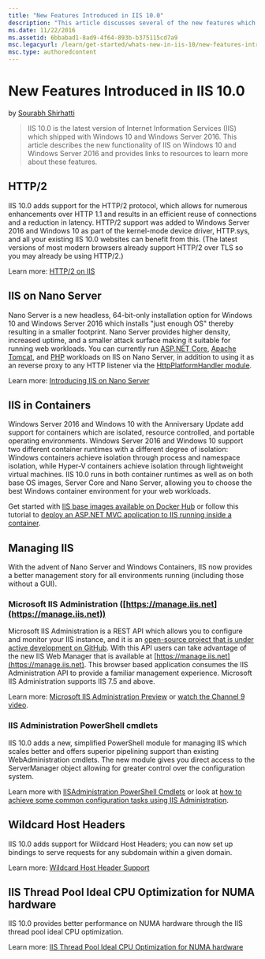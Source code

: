 ```yaml
---
title: "New Features Introduced in IIS 10.0"
description: "This article discusses several of the new features which were introduced in Internet Information Services (IIS) which shipped with Windows 10 and Windows Ser..."
ms.date: 11/22/2016
ms.assetid: 6bbabad1-8ad9-4f64-893b-b375115cd7a9
msc.legacyurl: /learn/get-started/whats-new-in-iis-10/new-features-introduced-in-iis-100
msc.type: authoredcontent
---
```

# New Features Introduced in IIS 10.0

by [Sourabh Shirhatti](https://github.com/shirhatti)

> IIS 10.0 is the latest version of Internet Information Services (IIS) which shipped with Windows 10 and Windows Server 2016. This article describes the new functionality of IIS on Windows 10 and Windows Server 2016 and provides links to resources to learn more about these features.

## HTTP/2

IIS 10.0 adds support for the HTTP/2 protocol, which allows for numerous enhancements over HTTP 1.1 and results in an efficient reuse of connections and a reduction in latency. HTTP/2 support was added to Windows Server 2016 and Windows 10 as part of the kernel-mode device driver, HTTP.sys, and all your existing IIS 10.0 websites can benefit from this. (The latest versions of most modern browsers already support HTTP/2 over TLS so you may already be using HTTP/2.)

Learn more: [HTTP/2 on IIS](http2-on-iis.md)

## IIS on Nano Server

Nano Server is a new headless, 64-bit-only installation option for Windows 10 and Windows Server 2016 which installs &quot;just enough OS&quot; thereby resulting in a smaller footprint. Nano Server provides higher density, increased uptime, and a smaller attack surface making it suitable for running web workloads. You can currently run [ASP.NET Core](https://docs.microsoft.com/aspnet/core/tutorials/nano-server), [Apache Tomcat](https://blogs.iis.net/jeonghwan/running-tomcat-with-iis-on-nano-server), and [PHP](https://blogs.iis.net/jeonghwan/running-wordpress-with-iis-and-wincache-on-nano-server) workloads on IIS on Nano Server, in addition to using it as an reverse proxy to any HTTP listener via the [HttpPlatformHandler module](https://www.iis.net/downloads/microsoft/httpplatformhandler).

Learn more: [Introducing IIS on Nano Server](introducing-iis-on-nano-server.md)

## IIS in Containers

Windows Server 2016 and Windows 10 with the Anniversary Update add support for containers which are isolated, resource controlled, and portable operating environments. Windows Server 2016 and Windows 10 support two different container runtimes with a different degree of isolation: Windows containers achieve isolation through process and namespace isolation, while Hyper-V containers achieve isolation through lightweight virtual machines. IIS 10.0 runs in both container runtimes as well as on both base OS images, Server Core and Nano Server, allowing you to choose the best Windows container environment for your web workloads.

Get started with [IIS base images available on Docker Hub](https://hub.docker.com/r/microsoft/iis/) or follow this tutorial to [deploy an ASP.NET MVC application to IIS running inside a container](https://docs.microsoft.com/dotnet/articles/framework/docker/aspnetmvc).

## Managing IIS

With the advent of Nano Server and Windows Containers, IIS now provides a better management story for all environments running (including those without a GUI).

### Microsoft IIS Administration ([https://manage.iis.net](https://manage.iis.net))

Microsoft IIS Administration is a REST API which allows you to configure and monitor your IIS instance, and it is an [open-source project that is under active development on GitHub](https://github.com/Microsoft/IIS.Administration). With this API users can take advantage of the new IIS Web Manager that is available at [https://manage.iis.net](https://manage.iis.net). This browser based application consumes the IIS Administration API to provide a familiar management experience. Microsoft IIS Administration supports IIS 7.5 and above.

Learn more: [Microsoft IIS Administration Preview](https://blogs.iis.net/adminapi/microsoft-iis-administration-api-preview) or [watch the Channel 9 video](https://channel9.msdn.com/Blogs/Seth-Juarez/Microsoft-IIS-Administration-A-new-way-to-manage-IIS).

### IIS Administration PowerShell cmdlets

IIS 10.0 adds a new, simplified PowerShell module for managing IIS which scales better and offers superior pipelining support than existing WebAdministration cmdlets. The new module gives you direct access to the ServerManager object allowing for greater control over the configuration system.

Learn more with [IISAdministration PowerShell Cmdlets](iisadministration-powershell-cmdlets.md) or look at [how to achieve some common configuration tasks using IIS Administration](https://blogs.iis.net/jeonghwan/how-to-use-iisadministration-powershell-cmdlets-to-configure-iis-configuration-settings).

## Wildcard Host Headers

IIS 10.0 adds support for Wildcard Host Headers; you can now set up bindings to serve requests for any subdomain within a given domain.

Learn more: [Wildcard Host Header Support](wildcard-host-header-support.md)

## IIS Thread Pool Ideal CPU Optimization for NUMA hardware

IIS 10.0 provides better performance on NUMA hardware through the IIS thread pool ideal CPU optimization.

Learn more: [IIS Thread Pool Ideal CPU Optimization for NUMA hardware](thread-pool-ideal-cpu-numa-optimization.md)